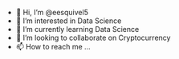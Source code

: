 - 👋 Hi, I’m @eesquivel5
- 👀 I’m interested in Data Science
- 🌱 I’m currently learning Data Science
- 💞️ I’m looking to collaborate on Cryptocurrency
- 📫 How to reach me ...

<!---
eesquivel5/eesquivel5 is a ✨ special ✨ repository because its `README.md` (this file) appears on your GitHub profile.
You can click the Preview link to take a look at your changes.
--->
